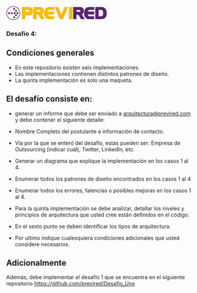 [![N|Solid](logo.png)](https://www.previred.com)

### Desafío 4: 

## Condiciones generales
 -	En este repositorio existen seis  implementaciones.
 -	Las implementaciones contienen distintos patrones  de diseño.
 -	La quinta implementación es solo una maqueta.


## El desafío consiste en:

 - generar un informe que debe ser enviado a arquitectura@previred.com y debe contener el siguiente detalle:

  - Nombre Completo del postulante e información de contacto.
  - Vía por la que se enteró del desafío, estas pueden ser: Empresa de Outsourcing (indicar cuál), Twitter, LinkedIn, etc.
  - Generar un diagrama que explique la implementación en los casos 1 al 4.
  - Enumerar todos los patrones de diseño encontrados en los casos 1 al 4
  - Enumerar todos los errores, falencias o posibles mejoras en los casos 1 al 4.
  - Para la quinta implementación se debe analizar, detallar los niveles y principios de arquitectura que usted cree están definidos en el código.
  - En el sexto punto se deben identificar los tipos de arquitectura.
  - Por ultimo indique cualesquiera condiciones adicionales que usted considere necesarios.

## Adicionalmente

 Además, debe implementar el desafío 1 que se encuentra en el siguiente repositorio https://github.com/previred/Desafio_Uno
